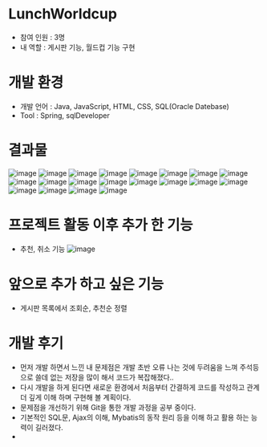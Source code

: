 # LunchWorldcup
- 참여 인원 : 3명
- 내 역할 : 게시판 기능, 월드컵 기능 구현

# 개발 환경
- 개발 언어 : Java, JavaScript, HTML, CSS, SQL(Oracle Datebase)
- Tool : Spring, sqlDeveloper

# 결과물
![image](https://user-images.githubusercontent.com/106687047/182360041-9485215a-e26d-4c5f-866c-e275b4f4d7a7.png)
![image](https://user-images.githubusercontent.com/106687047/182359284-28166f5f-0fdf-4af7-8eee-f6daac654dd5.png)
![image](https://user-images.githubusercontent.com/106687047/182359328-adb8dcb4-bcd5-4b9b-8746-697b0d1c0bba.png)
![image](https://user-images.githubusercontent.com/106687047/182359340-9e178a2f-aa0d-4242-8a1a-f450755da509.png)
![image](https://user-images.githubusercontent.com/106687047/182359350-81f6e064-c2dc-416d-84c9-23db0ce5ae40.png)
![image](https://user-images.githubusercontent.com/106687047/182359358-293786f1-3947-4590-8f23-1ca0681fca87.png)
![image](https://user-images.githubusercontent.com/106687047/182359370-adf0cc4a-3c84-44da-9c4d-23374a1d21fe.png)
![image](https://user-images.githubusercontent.com/106687047/182359379-97d92e72-5905-4217-b749-a31941145109.png)
![image](https://user-images.githubusercontent.com/106687047/182359390-4967d41c-da32-4734-b106-5af682eeb892.png)
![image](https://user-images.githubusercontent.com/106687047/182359396-c2694d3f-cde3-4187-b172-f99327238f9d.png)
![image](https://user-images.githubusercontent.com/106687047/182359399-57bb36e5-2b32-4279-9398-b5b3887c3cca.png)
![image](https://user-images.githubusercontent.com/106687047/182359410-05632578-479a-4b14-aba3-6611cfcba43d.png)
![image](https://user-images.githubusercontent.com/106687047/182359419-bc930236-d3f4-4604-bc88-7d9f41c76352.png)
![image](https://user-images.githubusercontent.com/106687047/182359431-e4d744c8-97ac-4bd6-a4e4-b1c13ceb5657.png)
![image](https://user-images.githubusercontent.com/106687047/182359437-b240e487-24e7-4d66-ac62-6396163d5cb0.png)
![image](https://user-images.githubusercontent.com/106687047/182359450-c28763e7-efdb-4004-b9af-09a4e495f39c.png)
![image](https://user-images.githubusercontent.com/106687047/182361999-2727bf00-f372-4ea8-bf67-60b4c69147f0.png)
![image](https://user-images.githubusercontent.com/106687047/182362024-32b36870-87a5-40b0-ac63-3fcf6cef1772.png)
![image](https://user-images.githubusercontent.com/106687047/182362036-59bc72ee-a8e4-4500-800a-fde50e612342.png)
![image](https://user-images.githubusercontent.com/106687047/182362044-161f413a-fccb-4abd-95d6-722cd986f2a1.png)

# 프로젝트 활동 이후 추가 한 기능
- 추천, 취소 기능
![image](https://user-images.githubusercontent.com/106687047/182365495-3f96c9c9-753e-4301-90b3-2583d492bdbf.png)

# 앞으로 추가 하고 싶은 기능
- 게시판 목록에서 조회순, 추천순 정렬

# 개발 후기
- 먼저 개발 하면서 느낀 내 문제점은 개발 초반 오류 나는 것에 두려움을 느껴 주석등으로 쓸데 없는 저장을 많이 해서 코드가 복잡해졌다..
- 다시 개발을 하게 된다면 새로운 환경에서 처음부터 간결하게 코드를 작성하고 관계 더 깊게 이해 하며 구현해 볼 계획이다.
- 문제점을 개선하기 위해 Git을 통한 개발 과정을 공부 중이다.
- 기본적인 SQL문, Ajax의 이해, Mybatis의 동작 원리 등을 이해 하고 활용 하는 능력이 길러졌다.
- 

